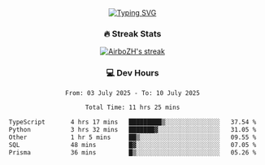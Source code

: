 
<div align="center">
  <a href="https://git.io/typing-svg"><img src="https://readme-typing-svg.demolab.com?font=Fira+Code&size=30&pause=1000&color=33F7F5&center=true&vCenter=true&width=435&lines=Hi+there+%F0%9F%91%8B+I+am+AirboZH+;Welcome+to+my+Github" alt="Typing SVG" /></a>

<h3>🔥 Streak Stats</h3>

<!-- GitHub Readme Streak Stats - https://github.com/DenverCoder1/github-readme-streak-stats -->
<p>
  <a href="https://github.com/DenverCoder1/github-readme-streak-stats">
    <img title="🔥 Get streak stats for your profile at git.io/streak-stats" alt="AirboZH's streak" src="https://streak-stats.demolab.com/?user=AirboZH&theme=monokai-metallian&hide_border=true"/>
  </a>
</p>

<h3>💻 Dev Hours</h3>
<!--START_SECTION:waka-->

```txt
From: 03 July 2025 - To: 10 July 2025

Total Time: 11 hrs 25 mins

TypeScript       4 hrs 17 mins   █████████▒░░░░░░░░░░░░░░░   37.54 %
Python           3 hrs 32 mins   ███████▓░░░░░░░░░░░░░░░░░   31.05 %
Other            1 hr 5 mins     ██▒░░░░░░░░░░░░░░░░░░░░░░   09.55 %
SQL              48 mins         █▓░░░░░░░░░░░░░░░░░░░░░░░   07.05 %
Prisma           36 mins         █▒░░░░░░░░░░░░░░░░░░░░░░░   05.26 %
```

<!--END_SECTION:waka-->
</div>  
